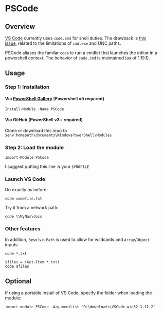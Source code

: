 PSCode
=========

Overview
--------

[VS Code](https://code.visualstudio.com/) currently uses `code.cmd` for shell duties. The drawback is [this issue](https://github.com/Microsoft/vscode/issues/14529), related to the limitations of `cmd.exe` and UNC paths.

PSCode aliases the familar `code` to run a cmdlet that launches the editor in a powershell context. The behavior of `code.cmd` is maintained (as of 1.19.1).


Usage
-----

### Step 1: Installation

#### Via [PowerShell Gallery](https://www.powershellgallery.com/packages/PSCode) (Powershell v5 required)

    Install-Module -Name PSCode

#### Via GitHub (PowerShell v3+ required)

Clone or download this repo to `$env:homepath\documents\WindowsPowerShell\Modules`


### Step 2: Load the module

```
Import-Module PSCode
```

I suggest putting this line in your `$PROFILE`


### Launch VS Code

Do exactly as before:

```
code somefile.txt
```

Try it from a network path:

```
code \\MyNas\docs
```


### Other features

In addition, `Resolve-Path` is used to allow for wildcards and `Array`/`Object` inputs:

```
code *.txt
```

```
$files = (Get-Item *.txt)
code $files
```


Optional
--------

If using a portable install of VS Code, specify the folder when loading the module:

```
import-module PSCode -ArgumentList 'D:\downloads\VSCode-win32-1.11.2'
```
